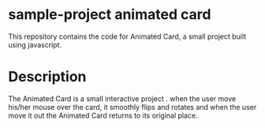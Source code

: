 # sample-project animated card
This repository contains the code for Animated Card, a small project built using javascript.

# Description 
The Animated Card is a small interactive project . when the user move his/her mouse over the card, it smoothly flips and rotates and when the user move 
it out the Animated Card returns to its original place.

